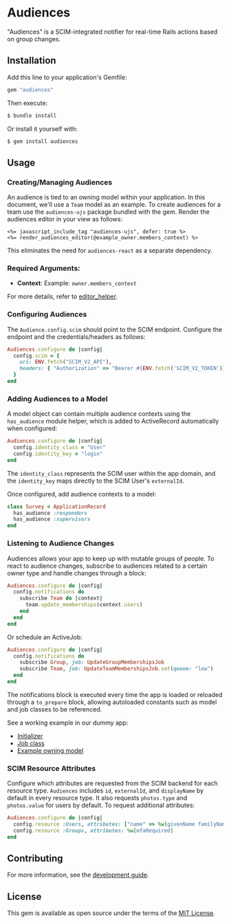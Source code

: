 # Audiences

"Audiences" is a SCIM-integrated notifier for real-time Rails actions based on group changes.

## Installation

Add this line to your application's Gemfile:

```ruby
gem "audiences"
```

Then execute:

```bash
$ bundle install
```

Or install it yourself with:

```bash
$ gem install audiences
```

## Usage

### Creating/Managing Audiences

An audience is tied to an owning model within your application. In this document, we'll use a `Team` model as an example. To create audiences for a team use the `audiences-ujs` package bundled with the gem. Render the audiences editor in your view as follows:

```erb
<%= javascript_include_tag "audiences-ujs", defer: true %>
<%= render_audiences_editor(@example_owner.members_context) %>
```

This eliminates the need for `audiences-react` as a separate dependency.

### Required Arguments:
- **Context**: Example: `owner.members_context`

For more details, refer to [editor_helper](../lib/audiences/editor_helper.rb).

### Configuring Audiences

The `Audience.config.scim` should point to the SCIM endpoint. Configure the endpoint and the credentials/headers as follows:

```ruby
Audiences.configure do |config|
  config.scim = {
    uri: ENV.fetch("SCIM_V2_API"),
    headers: { "Authorization" => "Bearer #{ENV.fetch('SCIM_V2_TOKEN')}" }
  }
end
```

### Adding Audiences to a Model

A model object can contain multiple audience contexts using the `has_audience` module helper, which is added to ActiveRecord automatically when configured:

```ruby
Audiences.configure do |config|
  config.identity_class = "User"
  config.identity_key = "login"
end
```

The `identity_class` represents the SCIM user within the app domain, and the `identity_key` maps directly to the SCIM User's `externalId`.

Once configured, add audience contexts to a model:

```ruby
class Survey < ApplicationRecord
  has_audience :responders
  has_audience :supervisors
end
```

### Listening to Audience Changes

Audiences allows your app to keep up with mutable groups of people. To react to audience changes, subscribe to audiences related to a certain owner type and handle changes through a block:

```ruby
Audiences.configure do |config|
  config.notifications do
    subscribe Team do |context|
      team.update_memberships(context.users)
    end
  end
end
```

Or schedule an ActiveJob:

```ruby
Audiences.configure do |config|
  config.notifications do
    subscribe Group, job: UpdateGroupMembershipsJob
    subscribe Team, job: UpdateTeamMembershipsJob.set(queue: "low")
  end
end
```

The notifications block is executed every time the app is loaded or reloaded through a `to_prepare` block, allowing autoloaded constants such as model and job classes to be referenced.

See a working example in our dummy app:

- [Initializer](../spec/dummy/config/initializers/audiences.rb)
- [Job class](../spec/dummy/app/jobs/update_memberships_job.rb)
- [Example owning model](../spec/dummy/app/models/example_owner.rb)

### SCIM Resource Attributes

Configure which attributes are requested from the SCIM backend for each resource type. `Audiences` includes `id`, `externalId`, and `displayName` by default in every resource type. It also requests `photos.type` and `photos.value` for users by default. To request additional attributes:

```ruby
Audiences.configure do |config|
  config.resource :Users, attributes: ["name" => %w[givenName familyName formatted]]
  config.resource :Groups, attributes: %w[mfaRequired]
end
```

## Contributing

For more information, see the [development guide](../../docs/development.md).

## License

This gem is available as open source under the terms of the [MIT License](https://opensource.org/licenses/MIT).